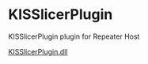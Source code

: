# KISSlicerPlugin
KISSlicerPlugin plugin for Repeater Host

[KISSlicerPlugin.dll](https://github.com/vassav/KISSlicerPlugin/blob/master/Bins/KISSlicerPlugin.zip)
